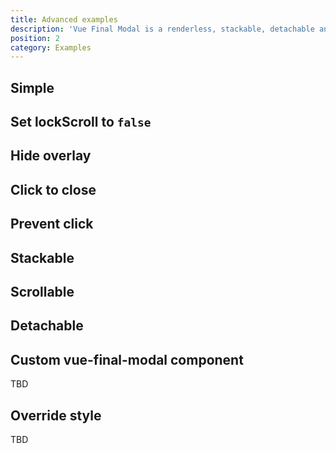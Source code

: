 ```yaml
---
title: Advanced examples
description: 'Vue Final Modal is a renderless, stackable, detachable and lightweight modal component.'
position: 2
category: Examples
---
```



## Simple

<base-example></base-example>

## Set lockScroll to `false`

<base-example-lock-scroll></base-example-lock-scroll>

## Hide overlay

<base-example-hide-overlay></base-example-hide-overlay>

## Click to close

<base-example-click-to-close></base-example-click-to-close>

## Prevent click

<base-example-prevent-click></base-example-prevent-click>

## Stackable

<base-example-stackable></base-example-stackable>

## Scrollable

<base-example-scroll></base-example-scroll>

## Detachable

<base-example-attach></base-example-attach>


## Custom vue-final-modal component


TBD


## Override style


TBD
